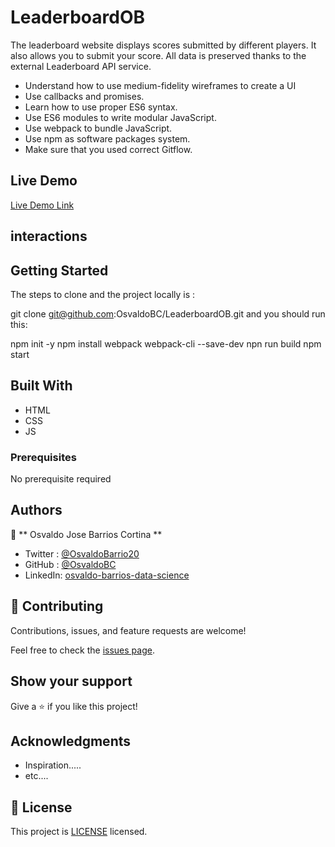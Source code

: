 
# LeaderboardOB

The leaderboard website displays scores submitted by different players. It also allows you to submit your score. All data is preserved thanks to the external Leaderboard API service.


- Understand how to use medium-fidelity wireframes to create a UI
- Use callbacks and promises.
- Learn how to use proper ES6 syntax.
- Use ES6 modules to write modular JavaScript.
- Use webpack to bundle JavaScript.
- Use npm as software packages system.
- Make sure that you used correct Gitflow.


## Live Demo

[Live Demo Link](https://osvaldobc.github.io/leaderboardOB/)

## interactions


## Getting Started

The steps to clone and the project locally is :

git clone git@github.com:OsvaldoBC/LeaderboardOB.git
and you should run this:

npm init -y
npm install webpack webpack-cli --save-dev
npn run build
npm start

## Built With

- HTML
- CSS
- JS

### Prerequisites

No prerequisite required


## Authors

👤 ** Osvaldo Jose Barrios Cortina **

- Twitter : [@OsvaldoBarrio20](https://twitter.com/OsvaldoBarrio20)
- GitHub  : [@OsvaldoBC](https://github.com/OsvaldoBC)
- LinkedIn: [osvaldo-barrios-data-science](https://linkedin.com/in/osvaldo-barrios-data-science)


## 🤝 Contributing

Contributions, issues, and feature requests are welcome!

Feel free to check the [issues page](../../issues/).

## Show your support

Give a ⭐️ if you like this project!

## Acknowledgments

- Inspiration.....
- etc....

## 📝 License

This project is [LICENSE](./LICENSE.txt) licensed.
